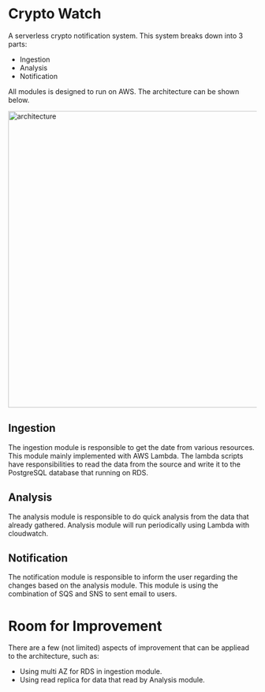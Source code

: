 # Crypto Watch

A serverless crypto notification system. This system breaks down into 3 parts:
- Ingestion
- Analysis
- Notification

All modules is designed to run on AWS. The architecture can be shown below.

<img alt="architecture" src="https://s15.postimg.cc/v2gp96hez/cypto-notifier-arch.png" width="600px">

## Ingestion
The ingestion module is responsible to get the date from various resources. This module mainly implemented with AWS Lambda. The lambda scripts have responsibilities to read the data from the source and write it to the PostgreSQL database that running on RDS.

## Analysis
The analysis module is responsible to do quick analysis from the data that already gathered. Analysis module will run periodically using Lambda with cloudwatch.

## Notification
The notification module is responsible to inform the user regarding the changes based on the analysis module. This module is using the combination of SQS and SNS to sent email to users.

# Room for Improvement
There are a few (not limited) aspects of improvement that can be appliead to the architecture, such as:
- Using multi AZ for RDS in ingestion module.
- Using read replica for data that read by Analysis module.
